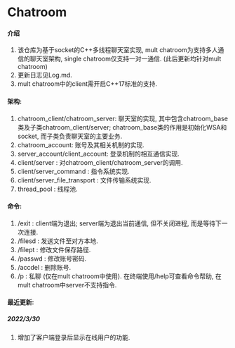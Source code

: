 # Chatroom

#### 介绍
1. 该仓库为基于socket的C++多线程聊天室实现, mult chatroom为支持多人通信的聊天室架构, single chatroom仅支持一对一通信. (此后更新均针对mult chatroom)
2. 更新日志见Log.md.
3. mult chatroom中的client需开启C++17标准的支持.

#### 架构:
1. chatroom_client/chatroom_server: 聊天室的实现, 其中包含chatroom_base类及子类chatroom_client/server; chatroom_base类的作用是初始化WSA和socket, 而子类负责聊天室的主要业务.
2. chatroom_account: 账号及其相关机制的实现.
3. server_account/client_account: 登录机制的相互通信实现. 
4. client/server : 对chatroom_client/chatroom_server的调用.
5. client/server_command : 指令系统实现.
6. client/server_file_transport : 文件传输系统实现.
7. thread_pool : 线程池.

#### 命令:
1. /exit : client端为退出; server端为退出当前通信, 但不关闭进程, 而是等待下一次连接.
2. /filesd : 发送文件至对方本地.
3. /filept : 修改文件保存路径.
4. /passwd : 修改账号密码.
5. /accdel : 删除账号.
6. /p : 私聊 (仅在mult chatroom中使用).
在终端使用/help可查看命令帮助, 在mult chatroom中server不支持指令.

#### 最近更新:
#####  2022/3/30
1. 增加了客户端登录后显示在线用户的功能.



